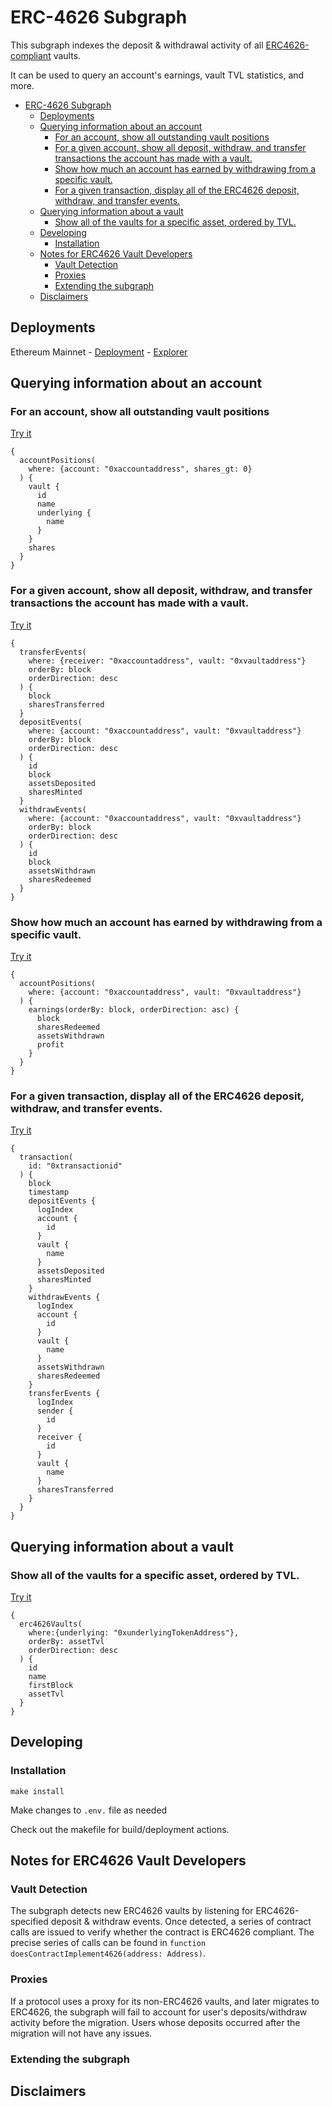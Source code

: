 # ERC-4626 Subgraph

This subgraph indexes the deposit & withdrawal activity of all [ERC4626-compliant](https://eips.ethereum.org/EIPS/eip-4626) vaults.

It can be used to query an account's earnings, vault TVL statistics, and more.


- [ERC-4626 Subgraph](#erc-4626-subgraph)
  - [Deployments](#deployments)
  - [Querying information about an account](#querying-information-about-an-account)
    - [For an account, show all outstanding vault positions](#for-an-account-show-all-outstanding-vault-positions)
    - [For a given account, show all deposit, withdraw, and transfer transactions the account has made with a vault.](#for-a-given-account-show-all-deposit-withdraw-and-transfer-transactions-the-account-has-made-with-a-vault)
    - [Show how much an account has earned by withdrawing from a specific vault.](#show-how-much-an-account-has-earned-by-withdrawing-from-a-specific-vault)
    - [For a given transaction, display all of the ERC4626 deposit, withdraw, and transfer events.](#for-a-given-transaction-display-all-of-the-erc4626-deposit-withdraw-and-transfer-events)
  - [Querying information about a vault](#querying-information-about-a-vault)
    - [Show all of the vaults for a specific asset, ordered by TVL.](#show-all-of-the-vaults-for-a-specific-asset-ordered-by-tvl)
  - [Developing](#developing)
    - [Installation](#installation)
  - [Notes for ERC4626 Vault Developers](#notes-for-erc4626-vault-developers)
    - [Vault Detection](#vault-detection)
    - [Proxies](#proxies)
    - [Extending the subgraph](#extending-the-subgraph)
  - [Disclaimers](#disclaimers)

## Deployments

Ethereum Mainnet - [Deployment](https://thegraph.com/hosted-service/subgraph/bsamuels453/erc4626) - [Explorer](https://api.thegraph.com/subgraphs/name/bsamuels453/erc4626/graphql)

## Querying information about an account

### For an account, show all outstanding vault positions

[Try it](https://api.thegraph.com/subgraphs/name/bsamuels453/erc4626/graphql?query=%7B%0A++accountPositions%28%0A++++block%3A+%7Bnumber%3A+15576819%7D%2C%0A++++where%3A+%7Baccount%3A+%220x1efe1b6b3a172b9dc814599a6800b5d818e8f147%22%7D%0A++%29+%7B%0A++++vault+%7B%0A++++++id%0A++++++name%0A++++++underlying+%7B%0A++++++++name%0A++++++%7D%0A++++%7D%0A++++shares%0A++%7D%0A%7D)

```
{
  accountPositions(
    where: {account: "0xaccountaddress", shares_gt: 0}
  ) {
    vault {
      id
      name
      underlying {
        name
      }
    }
    shares
  }
}
```

### For a given account, show all deposit, withdraw, and transfer transactions the account has made with a vault.

[Try it](https://api.thegraph.com/subgraphs/name/bsamuels453/erc4626/graphql?query=%7B%0A++transferEvents%28%0A++++where%3A+%7Breceiver%3A+%220x78befca7de27d07dc6e71da295cc2946681a6c7b%22%2C+vault%3A+%220x30647a72dc82d7fbb1123ea74716ab8a317eac19%22%7D%0A++++orderBy%3A+block%0A++++orderDirection%3A+desc%0A++%29+%7B%0A++++block%0A++++sharesTransferred%0A++++transaction+%7B%0A++++++id%0A++++%7D%0A++%7D%0A++depositEvents%28%0A++++where%3A+%7Baccount%3A+%220x78befca7de27d07dc6e71da295cc2946681a6c7b%22%2C+vault%3A+%220x30647a72dc82d7fbb1123ea74716ab8a317eac19%22%7D%0A++++orderBy%3A+block%0A++++orderDirection%3A+desc%0A++%29+%7B%0A++++id%0A++++block%0A++++assetsDeposited%0A++++sharesMinted%0A++%7D%0A++withdrawEvents%28%0A++++where%3A+%7Baccount%3A+%220x78befca7de27d07dc6e71da295cc2946681a6c7b%22%2C+vault%3A+%220x30647a72dc82d7fbb1123ea74716ab8a317eac19%22%7D%0A++++orderBy%3A+block%0A++++orderDirection%3A+desc%0A++%29+%7B%0A++++id%0A++++block%0A++++assetsWithdrawn%0A++++sharesRedeemed%0A++%7D%0A%7D)

```
{
  transferEvents(
    where: {receiver: "0xaccountaddress", vault: "0xvaultaddress"}
    orderBy: block
    orderDirection: desc
  ) {
    block
    sharesTransferred
  }
  depositEvents(
    where: {account: "0xaccountaddress", vault: "0xvaultaddress"}
    orderBy: block
    orderDirection: desc
  ) {
    id
    block
    assetsDeposited
    sharesMinted
  }
  withdrawEvents(
    where: {account: "0xaccountaddress", vault: "0xvaultaddress"}
    orderBy: block
    orderDirection: desc
  ) {
    id
    block
    assetsWithdrawn
    sharesRedeemed
  }
}
```

### Show how much an account has earned by withdrawing from a specific vault.

[Try it](https://api.thegraph.com/subgraphs/name/bsamuels453/erc4626/graphql?query=%7B%0A++accountPositions%28%0A++++where%3A+%7Baccount%3A+%220x78befca7de27d07dc6e71da295cc2946681a6c7b%22%2C+vault%3A+%220x30647a72dc82d7fbb1123ea74716ab8a317eac19%22%7D%0A++%29+%7B%0A++++earnings%28orderBy%3A+block%2C+orderDirection%3A+asc%29+%7B%0A++++++block%0A++++++sharesRedeemed%0A++++++assetsWithdrawn%0A++++++profit%0A++++%7D%0A++%7D%0A%7D)

```
{
  accountPositions(
    where: {account: "0xaccountaddress", vault: "0xvaultaddress"}
  ) {
    earnings(orderBy: block, orderDirection: asc) {
      block
      sharesRedeemed
      assetsWithdrawn
      profit
    }
  }
}
```

### For a given transaction, display all of the ERC4626 deposit, withdraw, and transfer events.

[Try it](https://api.thegraph.com/subgraphs/name/bsamuels453/erc4626/graphql?query=%7B%0A++transaction%28%0A++++id%3A+%220x03fdc908bfd42f8fcdf449f3a4f0dcdf77d97e26bb70f5d4a69e7c77e564a7c4%22%0A++%29+%7B%0A++++block%0A++++timestamp%0A++++depositEvents+%7B%0A++++++logIndex%0A++++++account+%7B%0A++++++++id%0A++++++%7D%0A++++++vault+%7B%0A++++++++name%0A++++++%7D%0A++++++assetsDeposited%0A++++++sharesMinted%0A++++%7D%0A++++withdrawEvents+%7B%0A++++++logIndex%0A++++++account+%7B%0A++++++++id%0A++++++%7D%0A++++++vault+%7B%0A++++++++name%0A++++++%7D%0A++++++assetsWithdrawn%0A++++++sharesRedeemed%0A++++%7D%0A++++transferEvents+%7B%0A++++++logIndex%0A++++++sender+%7B%0A++++++++id%0A++++++%7D%0A++++++receiver+%7B%0A++++++++id%0A++++++%7D%0A++++++vault+%7B%0A++++++++name%0A++++++%7D%0A++++++sharesTransferred%0A++++%7D%0A++%7D%0A%7D)

```
{
  transaction(
    id: "0xtransactionid"
  ) {
    block
    timestamp
    depositEvents {
      logIndex
      account {
        id
      }
      vault {
        name
      }
      assetsDeposited
      sharesMinted
    }
    withdrawEvents {
      logIndex
      account {
        id
      }
      vault {
        name
      }
      assetsWithdrawn
      sharesRedeemed
    }
    transferEvents {
      logIndex
      sender {
        id
      }
      receiver {
        id
      }
      vault {
        name
      }
      sharesTransferred
    }
  }
}
```

## Querying information about a vault

### Show all of the vaults for a specific asset, ordered by TVL.

[Try it](https://api.thegraph.com/subgraphs/name/bsamuels453/erc4626/graphql?query=%7B%0A++erc4626Vaults%28%0A++++where%3A%7Bunderlying%3A+%220xc02aaa39b223fe8d0a0e5c4f27ead9083c756cc2%22%7D%2C%0A++++orderBy%3A+assetTvl%0A++++orderDirection%3A+desc%0A++%29+%7B%0A++++id%0A++++name%0A++++firstBlock%0A++++assetTvl%0A++%7D%0A%7D)

```
{
  erc4626Vaults(
    where:{underlying: "0xunderlyingTokenAddress"},
    orderBy: assetTvl
    orderDirection: desc
  ) {
    id
    name
    firstBlock
    assetTvl
  }
}
```

## Developing

### Installation

`make install`

Make changes to `.env.` file as needed

Check out the makefile for build/deployment actions.

## Notes for ERC4626 Vault Developers

### Vault Detection

The subgraph detects new ERC4626 vaults by listening for ERC4626-specified deposit & withdraw events. Once detected, a series of contract calls are issued to verify whether the contract is ERC4626 compliant. The precise series of calls can be found in `function doesContractImplement4626(address: Address)`.

### Proxies

If a protocol uses a proxy for its non-ERC4626 vaults, and later migrates to ERC4626, the subgraph will fail to account for user's deposits/withdraw activity before the migration. Users whose deposits occurred after the migration will not have any issues.

### Extending the subgraph


## Disclaimers